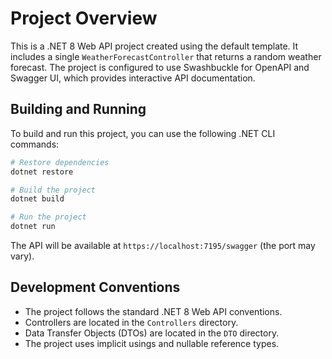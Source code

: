 
# Project Overview

This is a .NET 8 Web API project created using the default template. It includes a single `WeatherForecastController` that returns a random weather forecast. The project is configured to use Swashbuckle for OpenAPI and Swagger UI, which provides interactive API documentation.

## Building and Running

To build and run this project, you can use the following .NET CLI commands:

```bash
# Restore dependencies
dotnet restore

# Build the project
dotnet build

# Run the project
dotnet run
```

The API will be available at `https://localhost:7195/swagger` (the port may vary).

## Development Conventions

*   The project follows the standard .NET 8 Web API conventions.
*   Controllers are located in the `Controllers` directory.
*   Data Transfer Objects (DTOs) are located in the `DTO` directory.
*   The project uses implicit usings and nullable reference types.
